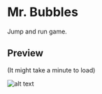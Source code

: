# Mr. Bubbles
Jump and run game.

## Preview
(It might take a minute to load)

![alt text](https://pli.io/dARhy.gif)
